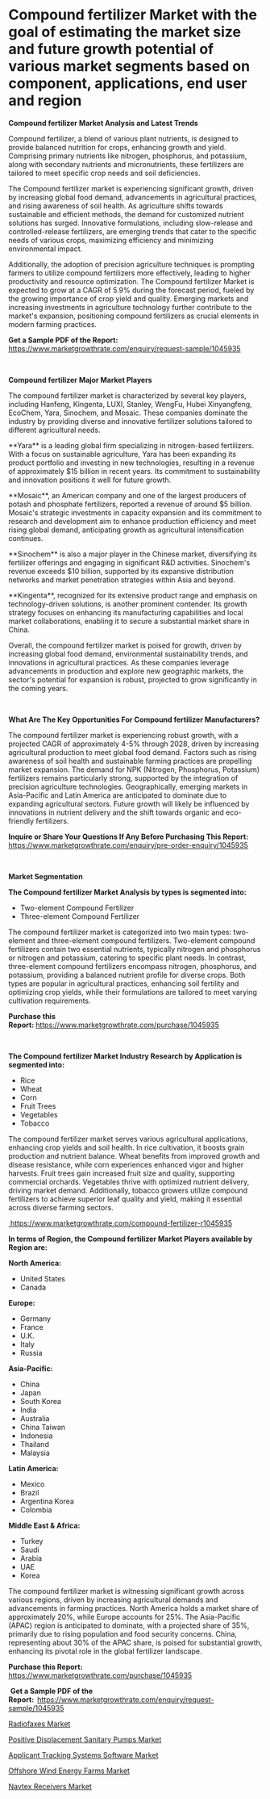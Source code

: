 <p><h1>Compound fertilizer Market with the goal of estimating the market size and future growth potential of various market segments based on component, applications, end user and region</h1></p><p><strong>Compound fertilizer Market Analysis and Latest Trends</strong></p>
<p><p>Compound fertilizer, a blend of various plant nutrients, is designed to provide balanced nutrition for crops, enhancing growth and yield. Comprising primary nutrients like nitrogen, phosphorus, and potassium, along with secondary nutrients and micronutrients, these fertilizers are tailored to meet specific crop needs and soil deficiencies. </p><p>The Compound fertilizer market is experiencing significant growth, driven by increasing global food demand, advancements in agricultural practices, and rising awareness of soil health. As agriculture shifts towards sustainable and efficient methods, the demand for customized nutrient solutions has surged. Innovative formulations, including slow-release and controlled-release fertilizers, are emerging trends that cater to the specific needs of various crops, maximizing efficiency and minimizing environmental impact.</p><p>Additionally, the adoption of precision agriculture techniques is prompting farmers to utilize compound fertilizers more effectively, leading to higher productivity and resource optimization. The Compound fertilizer Market is expected to grow at a CAGR of 5.9% during the forecast period, fueled by the growing importance of crop yield and quality. Emerging markets and increasing investments in agriculture technology further contribute to the market's expansion, positioning compound fertilizers as crucial elements in modern farming practices.</p></p>
<p><strong>Get a Sample PDF of the Report:&nbsp;</strong> <a href="https://www.marketgrowthrate.com/enquiry/request-sample/1045935">https://www.marketgrowthrate.com/enquiry/request-sample/1045935</a></p>
<p>&nbsp;</p>
<p><strong>Compound fertilizer Major Market Players</strong></p>
<p><p>The compound fertilizer market is characterized by several key players, including Hanfeng, Kingenta, LUXI, Stanley, WengFu, Hubei Xinyangfeng, EcoChem, Yara, Sinochem, and Mosaic. These companies dominate the industry by providing diverse and innovative fertilizer solutions tailored to different agricultural needs.</p><p>**Yara** is a leading global firm specializing in nitrogen-based fertilizers. With a focus on sustainable agriculture, Yara has been expanding its product portfolio and investing in new technologies, resulting in a revenue of approximately $15 billion in recent years. Its commitment to sustainability and innovation positions it well for future growth.</p><p>**Mosaic**, an American company and one of the largest producers of potash and phosphate fertilizers, reported a revenue of around $5 billion. Mosaic's strategic investments in capacity expansion and its commitment to research and development aim to enhance production efficiency and meet rising global demand, anticipating growth as agricultural intensification continues.</p><p>**Sinochem** is also a major player in the Chinese market, diversifying its fertilizer offerings and engaging in significant R&D activities. Sinochem's revenue exceeds $10 billion, supported by its expansive distribution networks and market penetration strategies within Asia and beyond.</p><p>**Kingenta**, recognized for its extensive product range and emphasis on technology-driven solutions, is another prominent contender. Its growth strategy focuses on enhancing its manufacturing capabilities and local market collaborations, enabling it to secure a substantial market share in China.</p><p>Overall, the compound fertilizer market is poised for growth, driven by increasing global food demand, environmental sustainability trends, and innovations in agricultural practices. As these companies leverage advancements in production and explore new geographic markets, the sector's potential for expansion is robust, projected to grow significantly in the coming years.</p></p>
<p>&nbsp;</p>
<p><strong>What Are The Key Opportunities For Compound fertilizer Manufacturers?</strong></p>
<p><p>The compound fertilizer market is experiencing robust growth, with a projected CAGR of approximately 4-5% through 2028, driven by increasing agricultural production to meet global food demand. Factors such as rising awareness of soil health and sustainable farming practices are propelling market expansion. The demand for NPK (Nitrogen, Phosphorus, Potassium) fertilizers remains particularly strong, supported by the integration of precision agriculture technologies. Geographically, emerging markets in Asia-Pacific and Latin America are anticipated to dominate due to expanding agricultural sectors. Future growth will likely be influenced by innovations in nutrient delivery and the shift towards organic and eco-friendly fertilizers.</p></p>
<p><strong>Inquire or Share Your Questions If Any Before Purchasing This Report:</strong> <a href="https://www.marketgrowthrate.com/enquiry/pre-order-enquiry/1045935">https://www.marketgrowthrate.com/enquiry/pre-order-enquiry/1045935</a></p>
<p>&nbsp;</p>
<p><strong>Market Segmentation</strong></p>
<p><strong>The Compound fertilizer Market Analysis by types is segmented into:</strong></p>
<p><ul><li>Two-element Compound Fertilizer</li><li>Three-element Compound Fertilizer</li></ul></p>
<p><p>The compound fertilizer market is categorized into two main types: two-element and three-element compound fertilizers. Two-element compound fertilizers contain two essential nutrients, typically nitrogen and phosphorus or nitrogen and potassium, catering to specific plant needs. In contrast, three-element compound fertilizers encompass nitrogen, phosphorus, and potassium, providing a balanced nutrient profile for diverse crops. Both types are popular in agricultural practices, enhancing soil fertility and optimizing crop yields, while their formulations are tailored to meet varying cultivation requirements.</p></p>
<p><strong>Purchase this Report:&nbsp;</strong><a href="https://www.marketgrowthrate.com/purchase/1045935">https://www.marketgrowthrate.com/purchase/1045935</a></p>
<p>&nbsp;</p>
<p><strong>The Compound fertilizer Market Industry Research by Application is segmented into:</strong></p>
<p><ul><li>Rice</li><li>Wheat</li><li>Corn</li><li>Fruit Trees</li><li>Vegetables</li><li>Tobacco</li></ul></p>
<p><p>The compound fertilizer market serves various agricultural applications, enhancing crop yields and soil health. In rice cultivation, it boosts grain production and nutrient balance. Wheat benefits from improved growth and disease resistance, while corn experiences enhanced vigor and higher harvests. Fruit trees gain increased fruit size and quality, supporting commercial orchards. Vegetables thrive with optimized nutrient delivery, driving market demand. Additionally, tobacco growers utilize compound fertilizers to achieve superior leaf quality and yield, making it essential across diverse farming sectors.</p></p>
<p><a href="https://www.marketgrowthrate.com/compound-fertilizer-r1045935">&nbsp;https://www.marketgrowthrate.com/compound-fertilizer-r1045935</a></p>
<p><strong>In terms of Region, the Compound fertilizer Market Players available by Region are:</strong></p>
<p>
    <p> <strong> North America: </strong>
        <ul>
            <li>United States</li>
            <li>Canada</li>
        </ul>
        </p> 
    <p> <strong> Europe: </strong>
        <ul>
            <li>Germany</li>
            <li>France</li>
            <li>U.K.</li>
            <li>Italy</li>
            <li>Russia</li>
        </ul>
        </p> 
    <p> <strong> Asia-Pacific: </strong>
        <ul>
            <li>China</li>
            <li>Japan</li>
            <li>South Korea</li>
            <li>India</li>
            <li>Australia</li>
            <li>China Taiwan</li>
            <li>Indonesia</li>
            <li>Thailand</li>
            <li>Malaysia</li>
        </ul>
        </p> 
    <p> <strong> Latin America: </strong>
        <ul>
            <li>Mexico</li>
            <li>Brazil</li>
            <li>Argentina Korea</li>
            <li>Colombia</li>
        </ul>
        </p> 
    <p> <strong> Middle East & Africa: </strong>
        <ul>
            <li>Turkey</li>
            <li>Saudi</li>
            <li>Arabia</li>
            <li>UAE</li>
            <li>Korea</li>
        </ul>
    </p>
    </p>
<p><p>The compound fertilizer market is witnessing significant growth across various regions, driven by increasing agricultural demands and advancements in farming practices. North America holds a market share of approximately 20%, while Europe accounts for 25%. The Asia-Pacific (APAC) region is anticipated to dominate, with a projected share of 35%, primarily due to rising population and food security concerns. China, representing about 30% of the APAC share, is poised for substantial growth, enhancing its pivotal role in the global fertilizer landscape.</p></p>
<p><strong>Purchase this Report: </strong><a href="https://www.marketgrowthrate.com/purchase/1045935">https://www.marketgrowthrate.com/purchase/1045935</a></p>
<p>&nbsp;<strong>Get a Sample PDF of the Report:&nbsp;&nbsp;</strong><a href="https://www.marketgrowthrate.com/enquiry/request-sample/1045935">https://www.marketgrowthrate.com/enquiry/request-sample/1045935</a></p>
<p><strong></strong></p>
<p><p><a href="https://issuu.com/reportprime-2/docs/radiofaxes-market-size-2030.pptx_ce802d71414751">Radiofaxes Market</a></p><p><a href="https://medium.com/@ashrafkhan758/future-insights-into-the-positive-displacement-sanitary-pumps-market-trends-and-regional-analysis-75321ad90088?postPublishedType=repub">Positive Displacement Sanitary Pumps Market</a></p><p><a href="https://www.linkedin.com/pulse/applicant-tracking-systems-software-market-outlook-forecast-aplrf">Applicant Tracking Systems Software Market</a></p><p><a href="https://medium.com/@ashrafkhan758/offshore-wind-energy-farms-market-global-market-insights-and-regional-analysis-2024-2031-133a37943800">Offshore Wind Energy Farms Market</a></p><p><a href="https://issuu.com/reportprime-2/docs/navtex-receivers-market-size-2030.p_d13507f943baa9">Navtex Receivers Market</a></p></p>